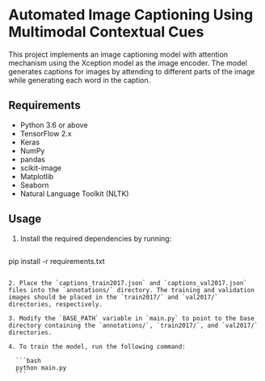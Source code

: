 # Automated Image Captioning Using Multimodal Contextual Cues

This project implements an image captioning model with attention mechanism using the Xception model as the image encoder. The model generates captions for images by attending to different parts of the image while generating each word in the caption.

## Requirements

- Python 3.6 or above
- TensorFlow 2.x
- Keras
- NumPy
- pandas
- scikit-image
- Matplotlib
- Seaborn
- Natural Language Toolkit (NLTK)

## Usage

1. Install the required dependencies by running:

    ```bash
  pip install -r requirements.txt
  ```

2. Place the `captions_train2017.json` and `captions_val2017.json` files into the `annotations/` directory. The training and validation images should be placed in the `train2017/` and `val2017/` directories, respectively.

3. Modify the `BASE_PATH` variable in `main.py` to point to the base directory containing the `annotations/`, `train2017/`, and `val2017/` directories.

4. To train the model, run the following command:

    ```bash
    python main.py
    ```




